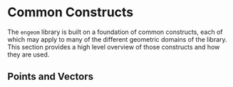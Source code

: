 # Common Constructs

The `engeom` library is built on a foundation of common constructs, each of which may apply to many of the different geometric domains of the library.  This section provides a high level overview of those constructs and how they are used.

## Points and Vectors


